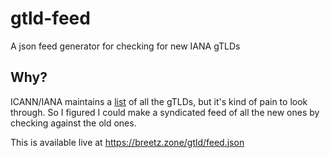 # gtld-feed
A json feed generator for checking for new IANA gTLDs

## Why?
ICANN/IANA maintains a [list](https://www.icann.org/resources/pages/tlds-2012-02-25-en) of all the gTLDs, but it's kind of pain to look through. So I figured I could make a syndicated feed of all the new ones by checking against the old ones.

This is available live at https://breetz.zone/gtld/feed.json
